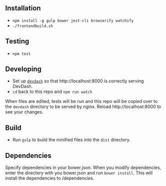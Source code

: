 Installation
------------

* `npm install -g gulp bower jest-cli browserify watchify`
* `./frontendbuild.sh`

Testing
-------

* `npm test`

Developing
----------

* Set up [`devdash`](https://github.com/cfpb/devdash#installation) so that http://localhost:8000 is correctly serving DevDash.
* `cd` back to this repo and `npm run watch`

When files are edited, tests will be run and this repo will be copied over to the `devdash` directory to be served by nginx. Reload http://localhost:8000 to see your changes.

Build
-----
* Run `gulp` to build the minified files into the `dist` directory.


Dependencies
------------
Specify dependencies in your bower.json.
When you modify dependencies,
enter the directery with you bower.json and run `bower install`.
This will install the dependencies to /dependencies.
